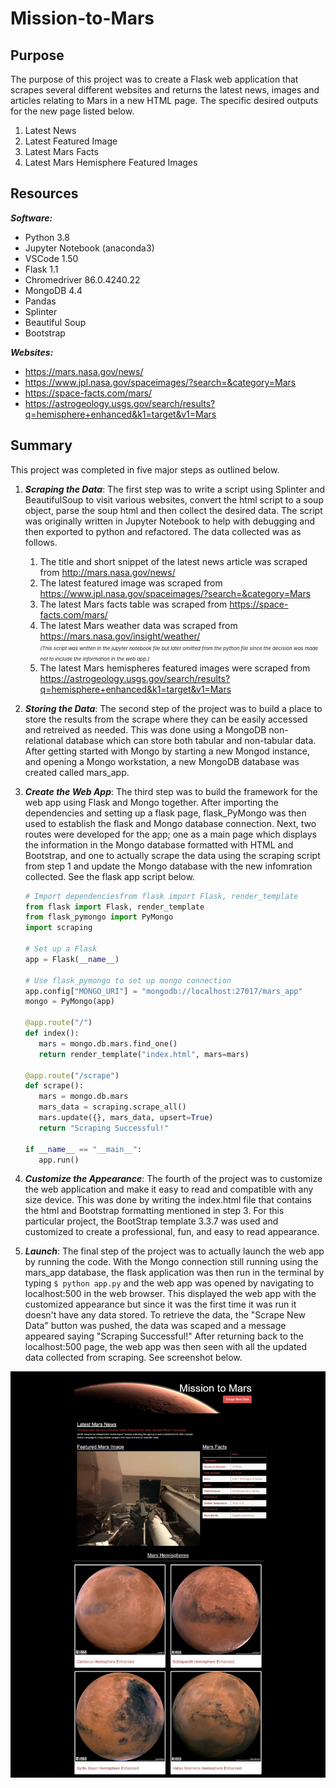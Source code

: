 # Mission-to-Mars

## Purpose
The purpose of this project was to create a Flask web application that scrapes several different websites and returns the latest news, images and articles relating to Mars in a new HTML page.  The specific desired outputs for the new page listed below.

1. Latest News 
2. Latest Featured Image
3. Latest Mars Facts
4. Latest Mars Hemisphere Featured Images

## Resources
***Software:***
- Python 3.8
- Jupyter Notebook (anaconda3)
- VSCode 1.50
- Flask 1.1 
- Chromedriver 86.0.4240.22
- MongoDB 4.4 
- Pandas
- Splinter
- Beautiful Soup
- Bootstrap

***Websites:***
- https://mars.nasa.gov/news/</br>
- https://www.jpl.nasa.gov/spaceimages/?search=&category=Mars</br>
- https://space-facts.com/mars/</br>
- https://astrogeology.usgs.gov/search/results?q=hemisphere+enhanced&k1=target&v1=Mars</br>

## Summary
This project was completed in five major steps as outlined below.  

1. ***Scraping the Data***: The first step was to write a script using Splinter and BeautifulSoup to visit various websites, convert the html script to a soup object, parse the soup html and then collect the desired data.  The script was originally written in Jupyter Notebook to help with debugging and then exported to python and refactored.  The data collected was as follows.
   
    1. The title and short snippet of the latest news article was scraped from http://mars.nasa.gov/news/
    2. The latest featured image was scraped from https://www.jpl.nasa.gov/spaceimages/?search=&category=Mars
    3. The latest Mars facts table was scraped from https://space-facts.com/mars/
    4. The latest Mars weather data was scraped from https://mars.nasa.gov/insight/weather/</br> 
       <span style="font-size:8px;">*(This script was written in the jupyter notebook file but later omitted from the python file since the decision was made not to include the information in the web app.)*</span>
    5. The latest Mars hemispheres featured images were scraped from https://astrogeology.usgs.gov/search/results?q=hemisphere+enhanced&k1=target&v1=Mars

2. ***Storing the Data***:  The second step of the project was to build a place to store the results from the scrape where they can be easily accessed and retreived as needed.  This was done using a MongoDB non-relational database which can store both tabular and non-tabular data.  After getting started with Mongo by starting a new Mongod instance, and opening a Mongo workstation, a new MongoDB database was created called mars_app.

3. ***Create the Web App***:  The third step was to build the framework for the web app using Flask and Mongo together.  After importing the dependencies and setting up a flask page, flask_PyMongo was then used to establish the flask and Mongo database connection.  Next, two routes were developed for the app; one as a main page which displays the information in the Mongo database formatted with HTML and Bootstrap, and one to actually scrape the data using the scraping script from step 1 and update the Mongo database with the new infomration collected.  See the flask app script below.

   ```py
   # Import dependenciesfrom flask import Flask, render_template
   from flask import Flask, render_template
   from flask_pymongo import PyMongo
   import scraping

   # Set up a Flask
   app = Flask(__name__)

   # Use flask_pymongo to set up mongo connection
   app.config["MONGO_URI"] = "mongodb://localhost:27017/mars_app"
   mongo = PyMongo(app)

   @app.route("/")
   def index():
      mars = mongo.db.mars.find_one()
      return render_template("index.html", mars=mars)

   @app.route("/scrape")
   def scrape():
      mars = mongo.db.mars
      mars_data = scraping.scrape_all()
      mars.update({}, mars_data, upsert=True)
      return "Scraping Successful!"

   if __name__ == "__main__":
      app.run()
   ```

4. ***Customize the Appearance***: The fourth of the project was to customize the web application and make it easy to read and compatible with any size device.  This was done by writing the index.html file that contains the html and Bootstrap formatting mentioned in step 3.  For this particular project, the BootStrap template 3.3.7 was used and customized to create a professional, fun, and easy to read appearance.

5. ***Launch***: The final step of the project was to actually launch the web app by running the code.  With the Mongo connection still running using the mars_app database, the flask application was then run in the terminal by typing `$ python app.py` and the web app was opened by navigating to localhost:500 in the web browser.  This displayed the web app with the customized appearance but since it was the first time it was run it doesn't have any data stored.  To retrieve the data, the "Scrape New Data" button was pushed, the data was scaped and a message appeared saying "Scraping Successful!"  After returning back to the localhost:500 page, the web app was then seen with all the updated data collected from scraping.  See screenshot below.
   
![screenshot](screenshot.png)
